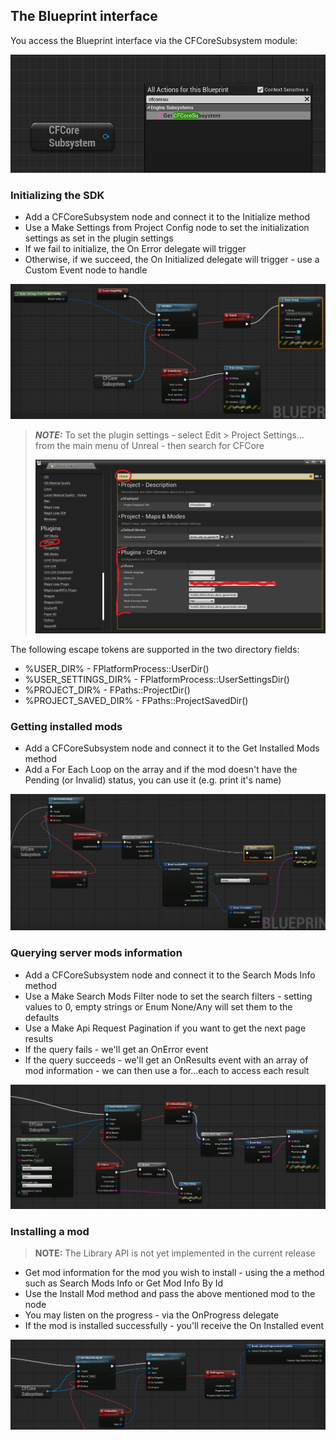 ## The Blueprint interface

You access the Blueprint interface via the CFCoreSubsystem module:

![cfcoresubsystem](/docs/assets/images/cfcoresubsystem.jpg)

### Initializing the SDK

- Add a CFCoreSubsystem node and connect it to the Initialize method
- Use a Make Settings from Project Config node to set the initialization
settings as set in the plugin settings
- If we fail to initialize, the On Error delegate will trigger
- Otherwise, if we succeed, the On Initialized delegate will trigger - use a
Custom Event node to handle

![blueprint initialize](/docs/assets/images/blueprint_initialize.jpg)

> **_NOTE:_** To set the plugin settings - select Edit > Project Settings...
> from the main menu of Unreal - then search for CFCore
>
> ![plugin settings](/docs/assets/images/plugin_settings.jpg)
>

The following escape tokens are supported in the two directory fields:
- %USER_DIR% - FPlatformProcess::UserDir()
- %USER_SETTINGS_DIR% - FPlatformProcess::UserSettingsDir()
- %PROJECT_DIR% - FPaths::ProjectDir()
- %PROJECT_SAVED_DIR% - FPaths::ProjectSavedDir()

### Getting installed mods

- Add a CFCoreSubsystem node and connect it to the Get Installed Mods method
- Add a For Each Loop on the array and if the mod doesn't have the Pending (or Invalid) status, you can use it (e.g. print it's name)

![blueprint get isntalled mods](/docs/assets/images/blueprint_get_installed_mods.jpg)

### Querying server mods information

- Add a CFCoreSubsystem node and connect it to the Search Mods Info method
- Use a Make Search Mods Filter node to set the search filters - setting values
to 0, empty strings or Enum None/Any will set them to the defaults
- Use a Make Api Request Pagination if you want to get the next page results
- If the query fails - we'll get an OnError event
- If the query succeeds - we'll get an OnResults event with an array of mod
information - we can then use a for...each to access each result

![blueprint querying mods](/docs/assets/images/blueprint_querying_mods.jpg)

### Installing a mod

> **NOTE:** The Library API is not yet implemented in the current release

- Get mod information for the mod you wish to install - using the a method such
as Search Mods Info or Get Mod Info By Id
- Use the Install Mod method and pass the above mentioned mod to the node
- You may listen on the progress - via the OnProgress delegate
- If the mod is installed successfully - you'll receive the On Installed event

![blueprint install mod](/docs/assets/images/blueprint_install_mod.jpg)
